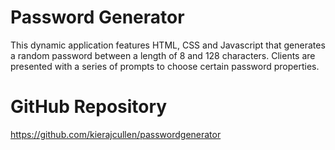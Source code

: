 # Password Generator

This dynamic application features HTML, CSS and Javascript that generates a random password between a length of 8 and 128 characters. Clients are presented with a series of prompts to choose certain password properties.

# GitHub Repository

https://github.com/kierajcullen/passwordgenerator

